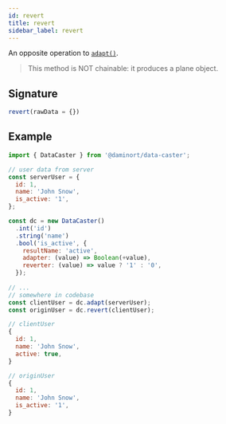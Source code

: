 ```yaml
---
id: revert
title: revert
sidebar_label: revert
---
```


An opposite operation to [`adapt()`](api-adapt.md).

> This method is NOT chainable: it produces a plane object.

## Signature

```javascript
revert(rawData = {})
```

## Example
```javascript
import { DataCaster } from '@daminort/data-caster';

// user data from server
const serverUser = {
  id: 1,
  name: 'John Snow',
  is_active: '1',
};

const dc = new DataCaster()
  .int('id')
  .string('name')
  .bool('is_active', {
    resultName: 'active',
    adapter: (value) => Boolean(+value),
    reverter: (value) => value ? '1' : '0',
  });
	
// ...
// somewhere in codebase 
const clientUser = dc.adapt(serverUser);
const originUser = dc.revert(clientUser);
```

```javascript
// clientUser
{
  id: 1,
  name: 'John Snow',
  active: true,
}

// originUser
{
  id: 1,
  name: 'John Snow',
  is_active: '1',
}
```
